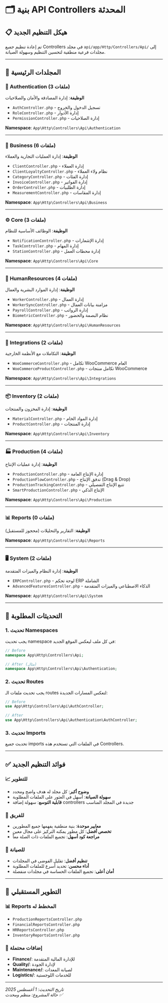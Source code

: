 # 🗂️ بنية API Controllers المحدثة

## 📋 هيكل التنظيم الجديد

تم إعادة تنظيم جميع Controllers في مجلد `api/app/Http/Controllers/Api/` إلى مجلدات فرعية منطقية لتحسين التنظيم وسهولة الصيانة.

---

## 📁 المجلدات الرئيسية

### 🔐 **Authentication** (3 ملفات)
**الوظيفة**: إدارة المصادقة والأمان والصلاحيات
- `AuthController.php` - تسجيل الدخول والخروج
- `RoleController.php` - إدارة الأدوار
- `PermissionController.php` - إدارة الصلاحيات

**Namespace**: `App\Http\Controllers\Api\Authentication`

---

### 🏢 **Business** (6 ملفات)
**الوظيفة**: إدارة العمليات التجارية والعملاء
- `ClientController.php` - إدارة العملاء
- `ClientLoyaltyController.php` - نظام ولاء العملاء
- `CategoryController.php` - إدارة الفئات
- `InvoiceController.php` - إدارة الفواتير
- `OrderController.php` - إدارة الطلبيات
- `MeasurementController.php` - إدارة المقاسات

**Namespace**: `App\Http\Controllers\Api\Business`

---

### ⚙️ **Core** (3 ملفات)
**الوظيفة**: الوظائف الأساسية للنظام
- `NotificationController.php` - إدارة الإشعارات
- `TaskController.php` - إدارة المهام
- `StationController.php` - إدارة محطات العمل

**Namespace**: `App\Http\Controllers\Api\Core`

---

### 👥 **HumanResources** (4 ملفات)
**الوظيفة**: إدارة الموارد البشرية والعمال
- `WorkerController.php` - إدارة العمال
- `WorkerSyncController.php` - مزامنة بيانات العمال
- `PayrollController.php` - إدارة الرواتب
- `BiometricController.php` - نظام البصمة والحضور

**Namespace**: `App\Http\Controllers\Api\HumanResources`

---

### 🔗 **Integrations** (2 ملفات)
**الوظيفة**: التكاملات مع الأنظمة الخارجية
- `WooCommerceController.php` - تكامل WooCommerce العام
- `WooCommerceProductController.php` - تكامل منتجات WooCommerce

**Namespace**: `App\Http\Controllers\Api\Integrations`

---

### 📦 **Inventory** (2 ملفات)
**الوظيفة**: إدارة المخزون والمنتجات
- `MaterialController.php` - إدارة المواد الخام
- `ProductController.php` - إدارة المنتجات

**Namespace**: `App\Http\Controllers\Api\Inventory`

---

### 🏭 **Production** (4 ملفات)
**الوظيفة**: إدارة عمليات الإنتاج
- `ProductionController.php` - إدارة الإنتاج العامة
- `ProductionFlowController.php` - تدفق الإنتاج (Drag & Drop)
- `ProductionTrackingController.php` - تتبع الإنتاج التفصيلي
- `SmartProductionController.php` - الإنتاج الذكي

**Namespace**: `App\Http\Controllers\Api\Production`

---

### 📊 **Reports** (0 ملفات)
**الوظيفة**: التقارير والتحليلات (محجوز للمستقبل)

**Namespace**: `App\Http\Controllers\Api\Reports`

---

### 🖥️ **System** (2 ملفات)
**الوظيفة**: إدارة النظام والميزات المتقدمة
- `ERPController.php` - لوحة تحكم ERP الشاملة
- `AdvancedFeaturesController.php` - الذكاء الاصطناعي والميزات المتقدمة

**Namespace**: `App\Http\Controllers\Api\System`

---

## 🔄 التحديثات المطلوبة

### 1. **تحديث Namespaces**
يجب تحديث namespace في كل ملف ليعكس الموقع الجديد:

```php
// Before
namespace App\Http\Controllers\Api;

// After (مثال)
namespace App\Http\Controllers\Api\Authentication;
```

### 2. **تحديث Routes**
يجب تحديث ملفات الـ routes لتعكس المسارات الجديدة:

```php
// Before
use App\Http\Controllers\Api\AuthController;

// After
use App\Http\Controllers\Api\Authentication\AuthController;
```

### 3. **تحديث Imports**
تحديث جميع imports في الملفات التي تستخدم هذه Controllers.

---

## ✅ فوائد التنظيم الجديد

### 📈 **للتطوير**
- **وضوح أكبر**: كل مجلد له هدف واضح ومحدد
- **سهولة الصيانة**: أسهل في العثور على الملفات المطلوبة
- **قابلية التوسع**: سهولة إضافة controllers جديدة في المجلد المناسب

### 👥 **للفريق**
- **معايير موحدة**: بنية منطقية يفهمها جميع المطورين
- **تخصص أفضل**: كل مطور يمكنه التركيز على مجال معين
- **مراجعة كود أسهل**: تجميع الملفات ذات الصلة معاً

### 🔧 **للصيانة**
- **تنظيم أفضل**: تقليل الفوضى في المجلدات
- **أداء محسن**: تحديد أسرع للملفات المطلوبة
- **أمان أعلى**: تجميع الملفات الحساسة في مجلدات منفصلة

---

## 🎯 التطوير المستقبلي

### 📊 **Reports** المخطط له
- `ProductionReportsController.php`
- `FinancialReportsController.php`
- `HRReportsController.php`
- `InventoryReportsController.php`

### 🔧 **إضافات محتملة**
- **Finance/**: للإدارة المالية المتقدمة
- **Quality/**: لإدارة الجودة
- **Maintenance/**: لصيانة المعدات
- **Logistics/**: للخدمات اللوجستية

---

*تاريخ التحديث: 1 أغسطس 2025*  
*حالة المشروع: منظم ومحدث ✅*